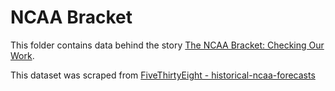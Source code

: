 # NCAA Bracket

This folder contains data behind the story [The NCAA Bracket: Checking Our Work](https://fivethirtyeight.com/datalab/the-ncaa-bracket-checking-our-work).

This dataset was scraped from [FiveThirtyEight - historical-ncaa-forecasts](https://github.com/fivethirtyeight/data/tree/master/historical-ncaa-forecasts)